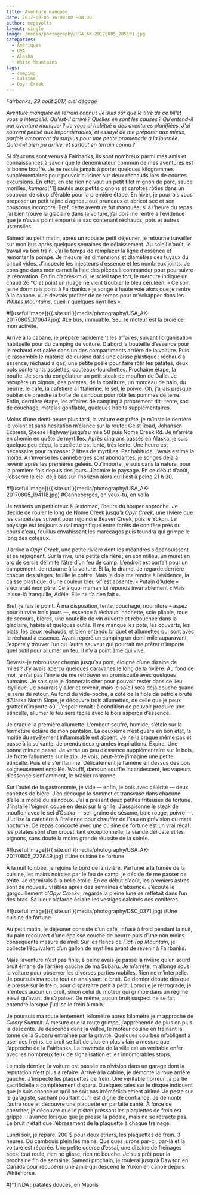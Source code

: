```yaml
---
title: Aventure manquée
date: 2017-08-05 16:00:00 -08:00
author: megavolts
layout: single
image: /media/photography/USA_AK-20170805_205101.jpg
categories:
  - Amériques
  - USA
  - Alaska
  - White Mountains
tags:
  - camping
  - cuisine
  - Opyr Creek
---
```

*Fairbanks, 29 août 2017, ciel dégagé*

*Aventure manquée en terrain connu ! Je suis sûr que le titre de ce billet vous a interpellé. Qu’est-il arrivé ? Quelles en sont les causes ? Qu’entend-il par aventure manquer ? Je vous ai habitué à des aventures planifiées. J’ai souvent pensé aux impondérables, et essayé de me préparer aux mieux, parfois emportant du surplus pour une petite promenade à la journée. Qu’a-t-il bien pu arrivé, et surtout en terrain connu ?*

Si d’aucuns sont venus à Fairbanks, ils sont nombreux parmi mes amis et connaissances à savoir que le dénominateur commun de mes aventures est la bonne bouffe. Je ne recule jamais à porter quelques kilogrammes supplémentaires pour pouvoir cuisiner sur deux réchauds lors de courtes excursions. En effet, en été rien ne vaut un petit filet mignon de porc, sauce morilles, *kumara*[^1]  sautés aux petits oignons et carottes rôties dans un soupçon de sirop d’érable pour la première étape. En hiver, je pourrais vous proposer un petit tajine d’agneau aux pruneaux et abricot sec et son couscous incorporé. Bref, cette aventure fut manquée, si à l’heure du repas j’ai bien trouvé la glaciaire dans la voiture, j’ai dois me rentre à l’évidence que je n’avais point emporté le sac contenant réchauds, pots et autres ustensiles.</span>

Samedi au petit matin, après un robuste petit déjeuner, je retourne travailler sur mon bus après quelques semaines de délaissement. Au soleil d’août, le travail va bon train. J’ai le temps de remplacer la ligne d’essence et remonter la pompe. Je mesure les dimensions et diamètres des tuyaux du circuit vides. J’inspecte les injecteurs d’essence et les nombreux joints. Je consigne dans mon carnet la liste des pièces à commander pour poursuivre la rénovation. En fin d’après-midi, le soleil tape fort, le mercure indique un chaud 26 °C et point un nuage ne vient troubler le bleu céruléen. « Ce soir, je ne dormirais point à Fairbanks » je songe à haute voie alors que je rentre à la cabane. « Je devrais profiter de ce temps pour m’échapper dans les *Whites Mountains*, cueillir quelques myrtilles ».

#![useful image]({{ site.url }}media/photography/USA_AK-20170805_170647.jpg)
#Le bus, immuable. Seul le moteur est la proie de mon activité.

Arrivé à la cabane, je prépare rapidement les affaires, suivant l’organisation habituelle pour du camping de voiture. D’abord la bouteille d’essence pour le réchaud est calée dans un des compartiments arrière de la voiture. Puis je rassemble le matériel de cuisine dans une caisse plastique : réchaud à essence, réchaud à gaz, une petite poêle pour faire rôtir les patates, deux pots contenants assiettes, couteaux-fourchettes. Prochaine étape, la bouffe. Je sors du congélateur un petit steak de mouflon de Dalle. Je récupère un oignon, des patates, de la confiture, un morceau de pain, du beurre, le café, la cafetière à l’Italienne, le sel, le poivre. Oh, j’allais presque oublier de prendre la boîte de saindoux pour rôtir les pommes de terre. Enfin, dernière étape, les affaires de camping à proprement dit : tente, sac de couchage, matelas gonflable, quelques habits supplémentaires.

Moins d’une demi-heure plus tard, la voiture est prête, je m’installe derrière le volant et sans hésitation m’élance sur la route : Geist Road, Johansen Express, Steese Highway jusqu’au mile 58 puis Nome Creek Rd. Je m’arrête en chemin en quête de myrtilles. Après cinq ans passés en Alaska, je suis quelque peu déçu, la cueillette est lente, très lente. Une heure est nécessaire pour ramasser 2 litres de myrtilles. Par habitude, j’avais estimé la moitié. A l&#8217;inverse les canneberges sont abondantes; je songes déjà à revenir après les premières gelées. Qu’importe, je suis dans la nature, pour la première fois depuis des jours. J’admire le paysage. En ce début d’août, j’observe le ciel déjà bas sur l’horizon alors qu’il est à peine 21 h 30.

#![useful image]({{ site.url }}media/photography/USA_AK-20170805_194118.jpg)
#Canneberges, en veux-tu, en voilà

Je ressens un petit creux à l’estomac, l’heure du souper approche. Je décide de rouler le long de Nome Creek jusqu’à *Opyr Creek*, une rivière que les canoéistes suivent pour rejoindre Beaver Creek, puis le Yukon. Le paysage est toujours aussi magnifique entre forêts de conifère près du cours d’eau, feuillus envahissant les marécages puis toundra qui grimpe le long des coteaux.

J’arrive à *Opyr Creek*, une petite rivière dont les méandres s’épanouissent et se rejoignent. Sur la rive, une petite clairière ; en son milieu, un muret en arc de cercle délimite l’âtre d’un feu de camp. L’endroit est parfait pour un campement. Je retourne à la voiture. Et là, le drame. Je regarde derrière chacun des sièges, fouille le coffre. Mais je dois me rendre à l’évidence, la caisse plastique, d’une couleur bleu vif est absente. « Putain d’Adèle » s’écrierait mon père. Ce à quoi maman lui réponds invariablement « Mais laisse-là tranquille, Adèle. Elle ne t’a rien fait ».

Bref, je fais le point. À ma disposition, tente, couchage, nourriture – assez pour survire trois jours —, essence à réchaud, hachette, scie pliable, roue de secours, bières, une bouteille de vin ouverte et rebouchée dans la glaciaire, habits et quelques outils. Il me manque les pots, les couverts, les plats, les deux réchauds, et bien entendu briquet et allumettes qui sont avec le réchaud à essence. Ayant repéré un camping un demi-mile auparavant, j’espère y trouver l’un ou l’autre sauveur qui pourrait me prêter n’importe quel outil pour allumer un feu. Il n’y a point âme qui vive.

Devrais-je rebrousser chemin jusqu’au pont, éloigné d’une dizaine de miles ? J’y avais aperçu quelques caravanes le long de la rivière. Au fond de moi, je n’ai pas l’envie de me retrouver en promiscuité avec quelques humains. Je sais que je donnerais cher pour pouvoir rester dans ce lieu idyllique. Je pourrais y aller et revenir, mais le soleil sera déjà couché quand je serai de retour. Au fond du vide-poche, à côté de la fiole de pétrole brute d’Alaska North Slope, je découvre trois allumettes, de celle que je peux gratter n’importe où. L’espoir renaît : à condition de pouvoir produire une étincelle, allumer le feu sera facile avec le bois aspergé d&#8217;essence.

Je craque la première allumette. L’embout soufré, humide, s’étale sur la fermeture éclaire de mon pantalon. La deuxième n’est guère en bon état, la moitié du revêtement inflammable est absent. Je ne la craque même pas et passe à la suivante. Je prends deux grandes inspirations. Expire. Une bonne minute passe. Je verse un peu d’essence supplémentaire sur le bois. Je frotte l’allumette sur le zip. Je vois, peut-être j’imagine une petite étincelle. Puis elle s’enflamme. Délicatement je l’amène en dessus des bois soigneusement empilés. Woufff, dans un souffle incandescent, les vapeurs d’essence s’enflamment, le brasier ronronne.

Sur l’autel de la gastronomie, je vide — enfin, je bois avec célérité — deux canettes de bière. J’en découpe le sommet et transvase dans chacune d’elle la moitié du saindoux. J’ai à présent deux petites friteuses de fortune. J’installe l’oignon coupé en deux sur la grille. J’assaisonne le steak de mouflon avec le sel d’Osaka — sel, graine de sésame, baie rouge, poivre —. J’utilise la cafetière à l’italienne pour chauffer de l’eau en prévision du maté nocturne. Ce repas concocté avec une cuisine de fortune est un vrai régal : les patates sont d’un croustillant exceptionnelle, la viande délicate et les oignons, sans doute la moins grande réussite de la soirée.

#![useful image]({{ site.url }}media/photography/USA_AK-20170805_222649.jpg)
#Une cuisine de fortune

À la nuit tombée, je rejoins le bord de la rivière. Parfumé à la fumée de la cuisine, les mains noircies par le feu de camp, je décide de me passer de tente. Je dormirais à la belle étoile. En ce début d’août, les premiers astres sont de nouveau visibles après des semaines d’absence. J’écoute le gargouillement d’*Opyr Creek<*, regarde la pleine lune se reflétait dans l’un des bras. Sa lueur blafarde éclaire les vestiges calcinés des conifères.

#![useful image]({{ site.url }}media/photography/DSC_0371.jpg)
#Une cuisine de fortune

Au petit matin, le déjeuner consiste d’un café, infusé à froid pendant la nuit, du pain recouvert d’une épaisse couche de beurre puis d’une non moins conséquente mesure de miel. Sur les flancs de *Flat Top Mountain*, je collecte l’équivalent d’un gallon de myrtilles avant de revenir à Fairbanks.

Mais l’aventure n’est pas finie, à peine avais-je passé la rivière qu’un sourd bruit émane de l’arrière gauche de ma Subaru. Je m’arrête, m’allonge sous la voiture pour observer les diverses parties mobiles. Rien ne m’interpelle. Je poursuis ma route tout en analysant le bruit. Ce dernier débute dès que je presse sur le frein, pour disparaître petit à petit. Lorsque je rétrograde, je n'enteds aucun un bruit, sinon celui du moteur qui grimpe dans un régime élevé qu’avant de s’apaiser. De même, aucun bruit suspect ne se fait entendre lorsque j’utilise le frein à main.

Je poursuis ma route lentement, kilomètre après kilomètre je m’approche de *Cleary Summit*. À mesure que la route grimpe, j’appréhende de plus en plus la descente. Je descends dans la vallée, le moteur couine en freinant la tonne de la Subaru entraînée par la gravité. Quelques courbes m’obligent à user des freins. Le bruit se fait de plus en plus vilain à mesure que j’approche de la Fairbanks. La traversée de la ville est un véritable enfer avec les nombreux feux de signalisation et les innombrables stops.

Le mois dernier, la voiture est passée en révision dans un garage dont la réputation n’est plus a refaire. Arrivé à la cabine, je démonte la roue arrière gauche. J’inspecte les plaquettes de frein. Une véritable horreur, la partie sacrificielle a complètement disparu. Quelques raies sur le disque indiquent que je suis chanceux qu’il ne soit pas irrémédiablement abîmé. Je peste sur le garagiste, sachant pourtant qu’il est digne de confiance. Je démonte l’autre roue et découvre une plaquette en parfaite santé. À force de chercher, je découvre que le piston pressant les plaquettes de frein est grippé. Il avance lorsque que je presse la pédale, mais ne se rétracte pas. Le bruit n’était que l’ébrasement de la plaquette à chaque freinage.

Lundi soir, je répare. 200 $ pour deux étriers, les plaquettes de frein. 3 heures. Du cambouis plein les mains. Quelques jurons par-ci, par-là et la voiture est réparée. Une petite course d’essai, une dizaine de freinages secs: tout roule, rien ne glisse, rien ne bouche. Je suis prêt pour la prochaine fin de semaine. Samedi prochain, je roulerai jusqu’à Dawson en Canada pour récupérer une amie qui descend le Yukon en canoë depuis Whitehorse.

#[^1]NDA : patates douces, en Maoris
